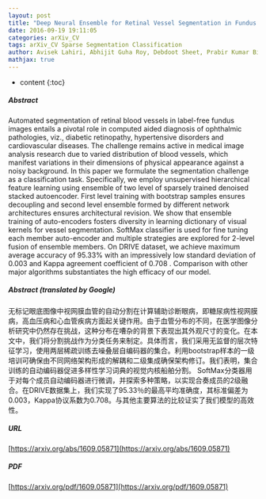 ```yaml
---
layout: post
title: "Deep Neural Ensemble for Retinal Vessel Segmentation in Fundus Images towards Achieving Label-free Angiography"
date: 2016-09-19 19:11:05
categories: arXiv_CV
tags: arXiv_CV Sparse Segmentation Classification
author: Avisek Lahiri, Abhijit Guha Roy, Debdoot Sheet, Prabir Kumar Biswas
mathjax: true
---
```


* content
{:toc}

##### Abstract
Automated segmentation of retinal blood vessels in label-free fundus images entails a pivotal role in computed aided diagnosis of ophthalmic pathologies, viz., diabetic retinopathy, hypertensive disorders and cardiovascular diseases. The challenge remains active in medical image analysis research due to varied distribution of blood vessels, which manifest variations in their dimensions of physical appearance against a noisy background. In this paper we formulate the segmentation challenge as a classification task. Specifically, we employ unsupervised hierarchical feature learning using ensemble of two level of sparsely trained denoised stacked autoencoder. First level training with bootstrap samples ensures decoupling and second level ensemble formed by different network architectures ensures architectural revision. We show that ensemble training of auto-encoders fosters diversity in learning dictionary of visual kernels for vessel segmentation. SoftMax classifier is used for fine tuning each member auto-encoder and multiple strategies are explored for 2-level fusion of ensemble members. On DRIVE dataset, we achieve maximum average accuracy of 95.33\% with an impressively low standard deviation of 0.003 and Kappa agreement coefficient of 0.708 . Comparison with other major algorithms substantiates the high efficacy of our model.

##### Abstract (translated by Google)
无标记眼底图像中视网膜血管的自动分割在计算辅助诊断眼病，即糖尿病性视网膜病，高血压病和心血管疾病方面起关键作用。由于血管分布的不同，在医学图像分析研究中仍然存在挑战，这种分布在嘈杂的背景下表现出其外观尺寸的变化。在本文中，我们将分割挑战作为分类任务来制定。具体而言，我们采用无监督的层次特征学习，使用两层稀疏训练去噪叠层自编码器的集合。利用bootstrap样本的一级培训可确保由不同网络架构形成的解耦和二级集成确保架构修订。我们表明，集合训练的自动编码器促进多样性学习词典的视觉内核船舶分割。 SoftMax分类器用于对每个成员自动编码器进行微调，并探索多种策略，以实现合奏成员的2级融合。在DRIVE数据集上，我们实现了95.33％的最高平均准确度，其标准偏差为0.003，Kappa协议系数为0.708。与其他主要算法的比较证实了我们模型的高效性。

##### URL
[https://arxiv.org/abs/1609.05871](https://arxiv.org/abs/1609.05871)

##### PDF
[https://arxiv.org/pdf/1609.05871](https://arxiv.org/pdf/1609.05871)

